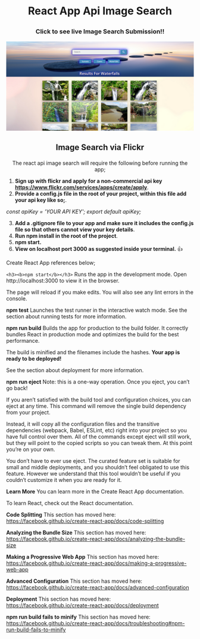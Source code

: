 
<h1><b><p align="center">React App Api Image Search</p></b></h1>


<h3><b><p align="center">Click to see live Image Search Submission!!</p></b></h3>
<a href="https://reactapiimagesearch.netlify.com/" target="_blank"><img src="https://github.com/sargef/react-app-api-image-search/blob/master/src/images/reactimage.png"></a>

<h2><b><p align="center">Image Search via Flickr</p></b></h2>

<p align="center">The react api image search will require the following before running the app;</p>

1. __Sign up with flickr and apply for a non-commercial api key https://www.flickr.com/services/apps/create/apply__.
2. __Provide a config.js file in the root of your project, within this file add your api key like so;__.

*const apiKey = 'YOUR API KEY';*
*export default apiKey;*

3. __Add a .gitignore file to your app and make sure it includes the config.js file so that others cannot view your key details__.
4. __Run npm install in the root of the project__.
5. __npm start.__
6. __View on localhost port 3000 as suggested inside your terminal.__ :+1:

Create React App references below;

```<h3><b>npm start</b></h3>```
Runs the app in the development mode.
Open http://localhost:3000 to view it in the browser.

The page will reload if you make edits.
You will also see any lint errors in the console.

__npm test__
Launches the test runner in the interactive watch mode.
See the section about running tests for more information.

__npm run build__
Builds the app for production to the build folder.
It correctly bundles React in production mode and optimizes the build for the best performance.

The build is minified and the filenames include the hashes.
__Your app is ready to be deployed!__

See the section about deployment for more information.

__npm run eject__
Note: this is a one-way operation. Once you eject, you can’t go back!

If you aren’t satisfied with the build tool and configuration choices, you can eject at any time. This command will remove the single build dependency from your project.

Instead, it will copy all the configuration files and the transitive dependencies (webpack, Babel, ESLint, etc) right into your project so you have full control over them. All of the commands except eject will still work, but they will point to the copied scripts so you can tweak them. At this point you’re on your own.

You don’t have to ever use eject. The curated feature set is suitable for small and middle deployments, and you shouldn’t feel obligated to use this feature. However we understand that this tool wouldn’t be useful if you couldn’t customize it when you are ready for it.

__Learn More__
You can learn more in the Create React App documentation.

To learn React, check out the React documentation.

__Code Splitting__
This section has moved here: https://facebook.github.io/create-react-app/docs/code-splitting

__Analyzing the Bundle Size__
This section has moved here: https://facebook.github.io/create-react-app/docs/analyzing-the-bundle-size

__Making a Progressive Web App__
This section has moved here: https://facebook.github.io/create-react-app/docs/making-a-progressive-web-app

__Advanced Configuration__
This section has moved here: https://facebook.github.io/create-react-app/docs/advanced-configuration

__Deployment__
This section has moved here: https://facebook.github.io/create-react-app/docs/deployment

__npm run build fails to minify__
This section has moved here: https://facebook.github.io/create-react-app/docs/troubleshooting#npm-run-build-fails-to-minify


